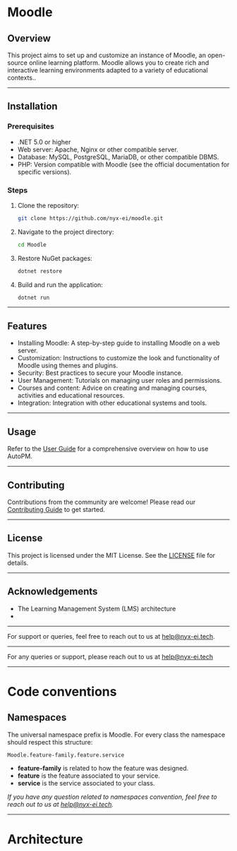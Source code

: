 # Moodle 

## Overview

This project aims to set up and customize an instance of Moodle, an open-source online learning platform. Moodle allows you to create rich and interactive learning environments adapted to a variety of educational contexts..

---

## Installation

### Prerequisites

- .NET 5.0 or higher
- Web server: Apache, Nginx or other compatible server.
- Database: MySQL, PostgreSQL, MariaDB, or other compatible DBMS.
- PHP: Version compatible with Moodle (see the official documentation for specific versions).

### Steps

1. Clone the repository:
    ```bash
    git clone https://github.com/nyx-ei/moodle.git  
    ```
    
2. Navigate to the project directory:
    ```bash
    cd Moodle
    ```

3. Restore NuGet packages:
    ```bash
    dotnet restore
    ```

4. Build and run the application:
    ```bash
    dotnet run
    ```

---

## Features

 - Installing Moodle: A step-by-step guide to installing Moodle on a web server.
 - Customization: Instructions to customize the look and functionality of Moodle using themes and plugins.
 - Security: Best practices to secure your Moodle instance.
 - User Management: Tutorials on managing user roles and permissions.
 - Courses and content: Advice on creating and managing courses, activities and educational resources.
 - Integration: Integration with other educational systems and tools.

---

## Usage

Refer to the [User Guide](docs/UserGuide.md) for a comprehensive overview on how to use AutoPM.

---

## Contributing

Contributions from the community are welcome! Please read our [Contributing Guide](docs/CONTRIBUTING.md) to get started.

---

## License

This project is licensed under the MIT License. See the [LICENSE](LICENSE) file for details.

---

## Acknowledgements

- The Learning Management System (LMS) architecture
- 

---

For support or queries, feel free to reach out to us at help@nyx-ei.tech.

---

For any queries or support, please reach out to us at help@nyx-ei.tech

---
# Code conventions
## Namespaces
The universal namespace prefix is Moodle. For every class the namespace should respect this structure:
```
Moodle.feature-family.feature.service
```
- **feature-family** is related to how the feature was designed.
- **feature** is the feature associated to your service.
- **service** is the service associated to your class.

_If you have any question related to namespaces convention, feel free to reach out to us at help@nyx-ei.tech._

---
# Architecture
























